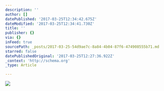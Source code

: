 ```yaml
---
description: ''
author: []
datePublished: '2017-03-25T12:34:42.675Z'
dateModified: '2017-03-25T12:34:41.730Z'
title: ''
publisher: {}
via: {}
inFeed: true
sourcePath: _posts/2017-03-25-54d9ae7c-8a84-4b04-87f6-474908555b71.md
starred: false
datePublishedOriginal: '2017-03-25T12:27:36.922Z'
_context: 'http://schema.org'
_type: Article

---
```

![](https://the-grid-user-content.s3-us-west-2.amazonaws.com/4a8aa9db-b5be-4505-9c36-590f6af2b280.jpg)